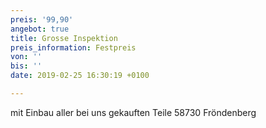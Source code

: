 ```yaml
---
preis: '99,90'
angebot: true
title: Grosse Inspektion
preis_information: Festpreis
von: ''
bis: ''
date: 2019-02-25 16:30:19 +0100

---
```

mit Einbau aller bei uns gekauften Teile 58730 Fröndenberg